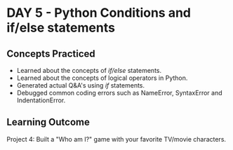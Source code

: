 # DAY 5 - Python Conditions and if/else statements

## Concepts Practiced
- Learned about the concepts of _if/else_ statements.
- Learned about the concepts of logical operators in Python.
- Generated actual Q&A's using _if_ statements.
- Debugged common coding errors such as NameError, SyntaxError and IndentationError.

## Learning Outcome
Project 4: Built a "Who am I?" game with your favorite TV/movie characters.

